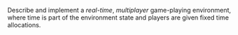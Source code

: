 

Describe and implement a <i>real-time</i>,
<i>multiplayer</i> game-playing environment, where time is part
of the environment state and players are given fixed time allocations.
